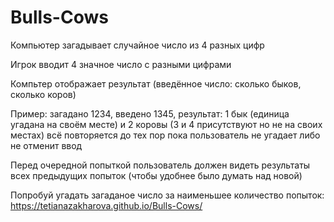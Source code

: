# Bulls-Cows
Компьютер загадывает случайное число из 4 разных цифр

Игрок вводит 4 значное число с разными цифрами

Компьтер отображает результат (введённое число: сколько быков, сколько коров)

Пример: загадано 1234, введено 1345, результат: 1 бык (единица угадана на своём месте) и 2 коровы (3 и 4 присутствуют но не на своих местах)
всё повторяется до тех пор пока пользователь не угадает либо не отменит ввод

Перед очередной попыткой пользователь должен видеть результаты всех предыдущих попыток (чтобы удобнее было думать над новой)

Попробуй угадать загаданое число за наименьшее количество попыток: https://tetianazakharova.github.io/Bulls-Cows/
